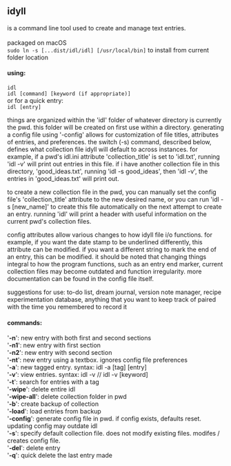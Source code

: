 ## idyll <br />
is a command line tool used to create and manage text entries.<br /><br />
packaged on macOS<br />
```sudo ln -s [...dist/idl/idl] [/usr/local/bin]``` to install from current folder location
#### using:

```idl```<br />
```idl [command] [keyword (if appropriate)]```<br />
or for a quick entry:<br />
```idl [entry]```

things are organized within the 'idl' folder of whatever directory is currently the pwd. this folder will be created on first use within a directory. generating a config file using '-config' allows for customization of file titles, attributes of entries, and preferences. the switch (-s) command, described below, defines what collection file idyll will default to across instances. for example, if a pwd's idl.ini attribute 'collection_title' is set to 'idl.txt', running 'idl -v' will print out entries in this file. if i have another collection file in this directory, 'good_ideas.txt', running 'idl -s good_ideas', then 'idl -v', the entries in 'good_ideas.txt' will print out. 

to create a new collection file in the pwd, you can manually set the config file's 'collection_title' attribute to the new desired name, or you can run 'idl -s [new_name]' to create this file automatically on the next attempt to create an entry. running 'idl' will print a header with useful information on the current pwd's collection files.

config attributes allow various changes to how idyll file i/o functions. for example, if you want the date stamp to be underlined differently, this attribute can be modified. if you want a different string to mark the end of an entry, this can be modified. it should be noted that changing things integral to how the program functions, such as an entry end marker, current collection files may become outdated and function irregularity. more documentation can be found in the config file itself.

suggestions for use: to-do list, dream journal, version note manager, recipe experimentation database, anything that you want to keep track of paired with the time you remembered to record it
#### commands:

'**-n**': new entry with both first and second sections<br />
'**-n1**': new entry with first section<br />
'**-n2**': new entry with second section<br />
'**-nt**': new entry using a textbox. ignores config file preferences<br />
'**-a**': new tagged entry. syntax: idl -a [tag] [entry]<br />
'**-v**': view entries. syntax: idl -v // idl -v [keyword]<br />
'**-t**': search for entries with a tag<br />
'**-wipe**': delete entire idl<br />
'**-wipe-all**': delete collection folder in pwd<br />
'**-b**': create backup of collection<br />
'**-load**': load entries from backup<br />
'**-config**': generate config file in pwd. if config exists, defaults reset.
updating config may outdate idl<br />
'**-s**': specify default collection file.
does not modify existing files. modifes / creates config file.<br />
'**-del**': delete entry<br />
'**-q**': quick delete the last entry made

